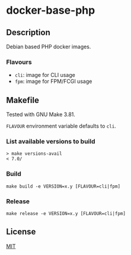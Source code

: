 # docker-base-php

## Description

Debian based PHP docker images.

### Flavours

  - `cli`: image for CLI usage
  - `fpm`: image for FPM/FCGI usage

## Makefile

Tested with GNU Make 3.81.

`FLAVOUR` environment variable defaults to `cli`.

### List available versions to build

    > make versions-avail
    < 7.0/

### Build

    make build -e VERSION=x.y [FLAVOUR=cli|fpm]

### Release

    make release -e VERSION=x.y [FLAVOUR=cli|fpm]

## License

[MIT](LICENSE)
